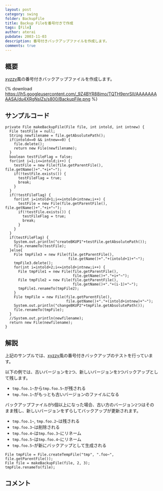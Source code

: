 ```yaml
---
layout: post
category: swing
folder: BackupFile
title: Backup Fileを番号付きで作成
tags: [File]
author: aterai
pubdate: 2003-11-03
description: 番号付きバックアップファイルを作成します。
comments: true
---
```

## 概要
[xyzzy](http://terai.xrea.jp/xyzzy.html)風の番号付きバックアップファイルを作成します。

{% download https://lh5.googleusercontent.com/_9Z4BYR88imo/TQTH9enrSII/AAAAAAAAASA/du4XRgNsIZs/s800/BackupFile.png %}

## サンプルコード
<pre class="prettyprint"><code>private File makeBackupFile(File file, int intold, int intnew) {
  File testFile = null;
  String newfilename = file.getAbsolutePath();
  if(intold==0 &amp;&amp; intnew==0) {
    file.delete();
    return new File(newfilename);
  }
  boolean testFileFlag = false;
  for(int i=1;i&lt;=intold;i++) {
    testFile = new File(file.getParentFile(), file.getName()+"."+i+"~");
    if(!testFile.exists()) {
      testFileFlag = true;
      break;
    }
  }
  if(!testFileFlag) {
    for(int i=intold+1;i&lt;=intold+intnew;i++) {
      testFile = new File(file.getParentFile(), file.getName()+"."+i+"~");
      if(!testFile.exists()) {
        testFileFlag = true;
        break;
      }
    }
  }
  if(testFileFlag) {
    System.out.println("createBKUP1"+testFile.getAbsolutePath());
    file.renameTo(testFile);
  }else{
    File tmpFile3 = new File(file.getParentFile(),
                             file.getName()+"."+(intold+1)+"~");
    tmpFile3.delete();
    for(int i=intold+2;i&lt;=intold+intnew;i++) {
      File tmpFile1 = new File(file.getParentFile(),
                               file.getName()+"."+i+"~");
      File tmpFile2 = new File(file.getParentFile(),
                               file.getName()+"."+(i-1)+"~");
      tmpFile1.renameTo(tmpFile2);
    }
    File tmpFile = new File(file.getParentFile(),
                            file.getName()+"."+(intold+intnew)+"~");
    System.out.println("changeBKUP2"+tmpFile.getAbsolutePath());
    file.renameTo(tmpFile);
  }
  //System.out.println(newfilename);
  return new File(newfilename);
}
</code></pre>

## 解説
上記のサンプルでは、[xyzzy](http://terai.xrea.jp/xyzzy.html)風の番号付きバックアップのテストを行っています。

以下の例では、古いバージョンを`2`つ、新しいバージョンを`3`つバックアップとして残します。

- `tmp.foo.1~`から`tmp.foo.5~`が残される
- `tmp.foo.1~`がもっとも古いバージョンのファイルになる

<!-- dummy comment line for breaking list -->

バックアップファイルが`5`個以上になった場合、古い方のバージョン`2`つはそのまま残し、新しいバージョンをずらしてバックアップが更新されます。

- `tmp.foo.1~`, `tmp.foo.2~`は残される
- `tmp.foo.3~`は削除される
- `tmp.foo.4~`は`tmp.foo.3~`にリネーム
- `tmp.foo.5~`は`tmp.foo.4~`にリネーム
- `tmp.foo.5~`が新にバックアップとして生成される

<!-- dummy comment line for breaking list -->

<pre class="prettyprint"><code>File tmpFile = File.createTempFile("tmp", ".foo~", file.getParentFile());
File file = makeBackupFile(file, 2, 3);
tmpFile.renameTo(file);
</code></pre>

## コメント
